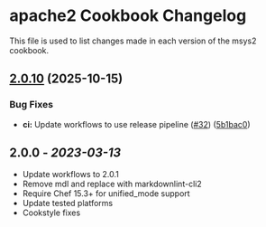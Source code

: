 # apache2 Cookbook Changelog

This file is used to list changes made in each version of the msys2 cookbook.

## [2.0.10](https://github.com/sous-chefs/msys2/compare/2.0.9...v2.0.10) (2025-10-15)


### Bug Fixes

* **ci:** Update workflows to use release pipeline ([#32](https://github.com/sous-chefs/msys2/issues/32)) ([5b1bac0](https://github.com/sous-chefs/msys2/commit/5b1bac088f42c66900e1ade30ce612e245098146))

## 2.0.0 - *2023-03-13*

* Update workflows to 2.0.1
* Remove mdl and replace with markdownlint-cli2
* Require Chef 15.3+ for unified_mode support
* Update tested platforms
* Cookstyle fixes
